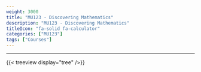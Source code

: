 ```yaml
---
weight: 3000
title: "MU123 - Discovering Mathematics"
description: "MU123 - Discovering Mathematics"
titleIcon: "fa-solid fa-calculator"
categories: ["MU123"]
tags: ["Courses"]
---
```


---

{{< treeview
  display="tree"
/>}}
